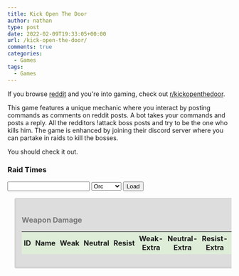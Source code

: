 ```yaml
---
title: Kick Open The Door
author: nathan
type: post
date: 2022-02-09T19:33:05+00:00
url: /kick-open-the-door/
comments: true
categories:
  - Games
tags:
  - Games
---
```


If you browse [reddit][1] and you're into gaming, check out [r/kickopenthedoor][2].

<!--more-->

This game features a unique mechanic where you interact by posting commands as comments on reddit posts. A bot takes your commands and posts a reply. All the redditors !attack boss posts and try to be the one who kills him. The game is enhanced by joining their discord server where you can partake in raids to kill the bosses.

You should check it out.

<link href="https://cdn.jsdelivr.net/npm/simple-datatables@latest/dist/style.css" rel="stylesheet" type="text/css">
    <script src="https://cdn.jsdelivr.net/npm/simple-datatables@latest" type="text/javascript"></script>
    <style>
        @media only screen and (max-width: 400px) {
            #damage {
                margin: 1rem 0;
                width: 100%;
            }
        }
        @media only screen and (min-width: 401px) {
            #damage {
                margin: 1rem;
            }
        }
        #damage-wrapper {
            overflow-x: auto;
        }
        div#damage {
            display: inline-block;
            color: #777;
            background: #ddd;
            -webkit-box-shadow: 0 -1px 4px #ccc inset;
            box-shadow: 0 -1px 4px #ccc inset;
            border: 1px solid #ccc;
            padding: 15px;
            border-radius: 3px;
        }
        div#damage table td,
        div#damage table th {
            padding: 0.3em;
        }
        div#damage table thead tr {
            background: #dfffd278;
        }
        div#damage table tr:nth-child(even) {
            background: #eee;
        }
        #raid-times div.attack-time:nth-child(even) {
            background: rgb(95, 95, 95);
        }
        #raid-times div.attack-time.kill {
            background: rgba(170, 238, 170, 0.251);
        }
        #raid-times div.attack-time.dupe {
            background: rgba(238, 238, 170, 0.251);
        }
        #raid-times div.attack-time.late {
            background: rgba(238, 170, 170, 0.251);
        }
        #raid-times div.attack-time:nth-child(even).dupe {
            background: rgba(238, 238, 170, 0.343);
        }
        #raid-times div.attack-time:nth-child(even).late {
            background: rgba(238, 170, 170, 0.343);
        }
    </style>
    <script>
        window.addEventListener('DOMContentLoaded', () => {
            async function fetchJson(uri) {
                const response = await fetch(uri);
                if (!response.ok) {
                    throw new Error(response.statusText);
                }
                const data = await response.json();
                return data;
            }
            async function loadDamage() {
                const damage = await fetchJson('https://storage.googleapis.com/thewizardsmanse-8e843.appspot.com/weapon-damage.json');
                const items = await fetchJson('https://storage.googleapis.com/thewizardsmanse-8e843.appspot.com/item-master.json');
                const dataTable = new simpleDatatables.DataTable("#damage-table", {
                    searchable: true,
                    fixedHeight: true,
                    perPageSelect: [10, 25, 50, 100, 200]
                });
                function Round(amount) {
                    if (isNaN(Number(amount))) {
                        return 0;
                    }
                    return Math.round(amount*100)/100;
                }
                function createDamageRow(itemDamage, item) {
                    const totalHits = (itemDamage.weak?.total?.hits || 0) + (itemDamage.neutral?.total?.hits || 0) + (itemDamage.resist?.total?.hits || 0);
                    const critHits = (itemDamage.weak?.crit?.hits || 0) + (itemDamage.neutral?.crit?.hits || 0) + (itemDamage.resist?.crit?.hits || 0);
                    const critPercent = totalHits && critHits ? (critHits / totalHits) : 0;
                    const row = [
                        item.id + '', 
                        item.name,
                        Round(itemDamage.weak?.normal?.averageDamage) + '',
                        Round(itemDamage.neutral?.normal?.averageDamage) + '',
                        Round(itemDamage.resist?.normal?.averageDamage) + '',
                        Round(itemDamage.weak?.extra?.averageDamage) + '',
                        Round(itemDamage.neutral?.extra?.averageDamage) + '',
                        Round(itemDamage.resist?.extra?.averageDamage) + '',
                        Round(itemDamage.weak?.crit?.averageDamage) + '',
                        Round(itemDamage.neutral?.crit?.averageDamage) + '',
                        Round(itemDamage.resist?.crit?.averageDamage) + '',
                        totalHits + '',
                        Round(critPercent * 100) + ''
                    ];
                    return row;
                }
                let newData = {
                    data: []
                };
                for (const key in damage.byId) {
                    const itemDamage = damage.byId[key];
                    const item = items.find(x => x.id == key);
                    if (itemDamage && item) {
                        newData.data.push(createDamageRow(itemDamage, item));
                    }
                }
                dataTable.insert(newData);
            }
            loadDamage().catch(error => console.error(error));
            function processRaid(raidData, race) {
                const resultsDiv = document.getElementById('raid-time-results');
                resultsDiv.innerHtml = '';
                const attacks = raidData[1].data.children.map(x => x.data);
                const killingAttack = attacks.find(x => x?.replies?.data?.children?.find(y => y?.data?.body?.includes('**(KILL!)**') && y?.data?.author === 'KickOpenTheDoorBot'));
                if (!killingAttack) {
                    resultsDiv.innerText = 'No kill found';
                    return;
                }
                const killTag = document.createElement('h4');
                killTag.innerText = `Killed by ${killingAttack.author} (${killingAttack.author_flair_text}) at ${killingAttack.created}`;
                resultsDiv.append(killTag);
                const killingAttackTime = killingAttack.created;
                const minRaidStartTime = killingAttackTime - 15;
                const maxRaidEndTime = killingAttackTime + 15;
                const raidAttacks = attacks.filter(x => x?.created >= minRaidStartTime && x?.created <= maxRaidEndTime && x?.author_flair_text?.includes(race) && x?.body.match(/!attack/i)).sort((a, b) => a.created - b.created);
                if (!raidAttacks?.length) {
                    return;
                }
                let raidStart = 0;
                let lastAttack = 0;
                for (const attack of raidAttacks) {
                    if (attack.created > lastAttack + 5 && attack.created <= killingAttackTime) {
                        raidStart = attack.created;
                    }
                    lastAttack = attack.created;
                }
                killTag.innerText += ` (${killingAttackTime - raidStart})`;
                const seen = [];
                let firstDupe = undefined;
                raidAttacks.map(x => {
                    const div = document.createElement('div');
                    div.className = 'attack-time';
                    if (x === killingAttack) {
                        div.classList.add('kill');
                    }
                    if (seen.includes(x.author) && x !== killingAttack) {
                        firstDupe = x;
                        div.classList.add('dupe');
                    } else if (firstDupe && firstDupe !== x) {
                        div.classList.add('late');
                    } else {
                        seen.push(x.author);
                    }
                    div.innerText = `${x.author} : ${x.created - raidStart}`;
                    resultsDiv.append(div);
                });
            }
            async function loadRaidResults() {
                const raidId = document.getElementById('raid-id').value;
                if (!raidId) return;
                const url = `https://www.reddit.com/r/KickOpenTheDoor/${raidId}.json?raw_json=1`;
                const raidData = await fetchJson(url);
                const race = document.getElementById('raid-race').value;
                processRaid(raidData, race);
            }
            document.getElementById('load-raid').onclick = (ev) => loadRaidResults().catch(error => console.error(error));
        });
    </script>
    <article id="raid-times">
        <h3>Raid Times</h3>
        <div id="raid-time-inputs">
            <input id="raid-id" />
            <select id="raid-race">
                <option selected>Orc</option>
                <option>Elf</option>
                <option>Dwarf</option>
                <option>Halfling</option>
            </select>
            <button type="button" role="button" id="load-raid">Load</button>
        </div>
        <div id="raid-time-results"></div>
    </article>
    <article id="damage-wrapper">
        <div id="damage">
            <h3>Weapon Damage</h3>
            <table id="damage-table">
                <thead>
                    <th data-sortable="true" data-type="number">ID</th>
                    <th data-sortable="true" data-type="string">Name</th>
                    <th data-sortable="false" data-type="number">Weak</th>
                    <th data-sortable="false" data-type="number">Neutral</th>
                    <th data-sortable="false" data-type="number">Resist</th>
                    <th data-sortable="false" data-type="number">Weak-Extra</th>
                    <th data-sortable="false" data-type="number">Neutral-Extra</th>
                    <th data-sortable="false" data-type="number">Resist-Extra</th>
                    <th data-sortable="false" data-type="number">Weak-Crit</th>
                    <th data-sortable="false" data-type="number">Neutral-Crit</th>
                    <th data-sortable="false" data-type="number">Resist-Crit</th>
                    <th data-sortable="false" data-type="number">Hits</th>
                    <th data-sortable="false" data-type="number">Crit%</th>
                </thead>
            </table>
        </div>
    </article>

[1]: https://www.reddit.com
[2]: https://www.reddit.com/r/kickopenthedoor
